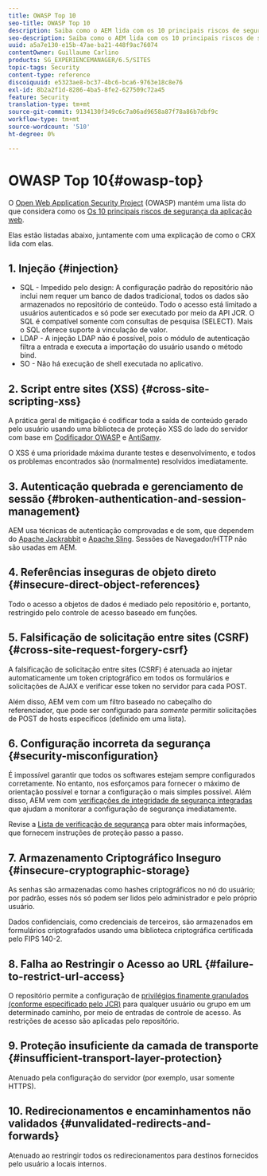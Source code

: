 ```yaml
---
title: OWASP Top 10
seo-title: OWASP Top 10
description: Saiba como o AEM lida com os 10 principais riscos de segurança da OWASP.
seo-description: Saiba como o AEM lida com os 10 principais riscos de segurança da OWASP.
uuid: a5a7e130-e15b-47ae-ba21-448f9ac76074
contentOwner: Guillaume Carlino
products: SG_EXPERIENCEMANAGER/6.5/SITES
topic-tags: Security
content-type: reference
discoiquuid: e5323ae8-bc37-4bc6-bca6-9763e18c8e76
exl-id: 8b2a2f1d-8286-4ba5-8fe2-627509c72a45
feature: Security
translation-type: tm+mt
source-git-commit: 9134130f349c6c7a06ad9658a87f78a86b7dbf9c
workflow-type: tm+mt
source-wordcount: '510'
ht-degree: 0%

---
```


# OWASP Top 10{#owasp-top}

O [Open Web Application Security Project](https://www.owasp.org) (OWASP) mantém uma lista do que considera como os [Os 10 principais riscos de segurança da aplicação web](https://www.owasp.org/index.php/OWASP_Top_Ten_Project).

Elas estão listadas abaixo, juntamente com uma explicação de como o CRX lida com elas.

## 1. Injeção {#injection}

* SQL - Impedido pelo design: A configuração padrão do repositório não inclui nem requer um banco de dados tradicional, todos os dados são armazenados no repositório de conteúdo. Todo o acesso está limitado a usuários autenticados e só pode ser executado por meio da API JCR. O SQL é compatível somente com consultas de pesquisa (SELECT). Mais o SQL oferece suporte à vinculação de valor.
* LDAP - A injeção LDAP não é possível, pois o módulo de autenticação filtra a entrada e executa a importação do usuário usando o método bind.
* SO - Não há execução de shell executada no aplicativo.

## 2. Script entre sites (XSS) {#cross-site-scripting-xss}

A prática geral de mitigação é codificar toda a saída de conteúdo gerado pelo usuário usando uma biblioteca de proteção XSS do lado do servidor com base em [Codificador OWASP](https://www.owasp.org/index.php/OWASP_Java_Encoder_Project) e [AntiSamy](https://www.owasp.org/index.php/Category:OWASP_AntiSamy_Project).

O XSS é uma prioridade máxima durante testes e desenvolvimento, e todos os problemas encontrados são (normalmente) resolvidos imediatamente.

## 3. Autenticação quebrada e gerenciamento de sessão {#broken-authentication-and-session-management}

AEM usa técnicas de autenticação comprovadas e de som, que dependem do [Apache Jackrabbit](https://jackrabbit.apache.org/) e [Apache Sling](https://sling.apache.org/). Sessões de Navegador/HTTP não são usadas em AEM.

## 4. Referências inseguras de objeto direto {#insecure-direct-object-references}

Todo o acesso a objetos de dados é mediado pelo repositório e, portanto, restringido pelo controle de acesso baseado em funções.

## 5. Falsificação de solicitação entre sites (CSRF) {#cross-site-request-forgery-csrf}

A falsificação de solicitação entre sites (CSRF) é atenuada ao injetar automaticamente um token criptográfico em todos os formulários e solicitações de AJAX e verificar esse token no servidor para cada POST.

Além disso, AEM vem com um filtro baseado no cabeçalho do referenciador, que pode ser configurado para *somente* permitir solicitações de POST de hosts específicos (definido em uma lista).

## 6. Configuração incorreta da segurança {#security-misconfiguration}

É impossível garantir que todos os softwares estejam sempre configurados corretamente. No entanto, nos esforçamos para fornecer o máximo de orientação possível e tornar a configuração o mais simples possível. Além disso, AEM vem com [verificações de integridade de segurança integradas](/help/sites-administering/operations-dashboard.md) que ajudam a monitorar a configuração de segurança imediatamente.

Revise a [Lista de verificação de segurança](/help/sites-administering/security-checklist.md) para obter mais informações, que fornecem instruções de proteção passo a passo.

## 7. Armazenamento Criptográfico Inseguro {#insecure-cryptographic-storage}

As senhas são armazenadas como hashes criptográficos no nó do usuário; por padrão, esses nós só podem ser lidos pelo administrador e pelo próprio usuário.

Dados confidenciais, como credenciais de terceiros, são armazenados em formulários criptografados usando uma biblioteca criptográfica certificada pelo FIPS 140-2.

## 8. Falha ao Restringir o Acesso ao URL {#failure-to-restrict-url-access}

O repositório permite a configuração de [privilégios finamente granulados (conforme especificado pelo JCR)](https://docs.adobe.com/content/docs/en/spec/jcr/2.0/16_Access_Control_Management.html) para qualquer usuário ou grupo em um determinado caminho, por meio de entradas de controle de acesso. As restrições de acesso são aplicadas pelo repositório.

## 9. Proteção insuficiente da camada de transporte {#insufficient-transport-layer-protection}

Atenuado pela configuração do servidor (por exemplo, usar somente HTTPS).

## 10. Redirecionamentos e encaminhamentos não validados {#unvalidated-redirects-and-forwards}

Atenuado ao restringir todos os redirecionamentos para destinos fornecidos pelo usuário a locais internos.
